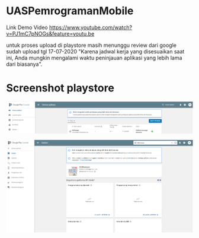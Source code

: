 # UASPemrogramanMobile
Link Demo Video
https://www.youtube.com/watch?v=PJ1mC7pNOGs&feature=youtu.be

untuk proses upload di playstore masih menunggu review dari google sudah upload tgl 17-07-2020
"Karena jadwal kerja yang disesuaikan saat ini, Anda mungkin mengalami waktu peninjauan aplikasi yang lebih lama dari biasanya".
# Screenshot playstore
![Layout Actv 2](https://github.com/RitaP06/UASPemrogramanMobile/blob/master/playstore2.PNG)

![Layout Actv 1](https://github.com/RitaP06/UASPemrogramanMobile/blob/master/playstore.PNG)
